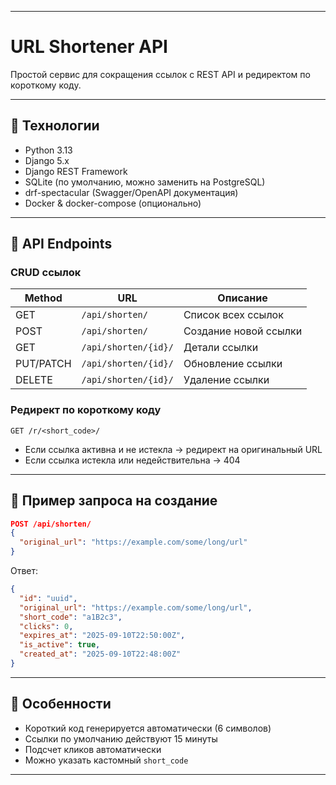 
---

# URL Shortener API

Простой сервис для сокращения ссылок с REST API и редиректом по короткому коду.

---

## 🔹 Технологии

* Python 3.13
* Django 5.x
* Django REST Framework
* SQLite (по умолчанию, можно заменить на PostgreSQL)
* drf-spectacular (Swagger/OpenAPI документация)
* Docker & docker-compose (опционально)

---

## 🔹 API Endpoints

### CRUD ссылок

| Method    | URL                  | Описание              |
| --------- | -------------------- | --------------------- |
| GET       | `/api/shorten/`      | Список всех ссылок    |
| POST      | `/api/shorten/`      | Создание новой ссылки |
| GET       | `/api/shorten/{id}/` | Детали ссылки         |
| PUT/PATCH | `/api/shorten/{id}/` | Обновление ссылки     |
| DELETE    | `/api/shorten/{id}/` | Удаление ссылки       |

### Редирект по короткому коду

```
GET /r/<short_code>/
```

* Если ссылка активна и не истекла → редирект на оригинальный URL
* Если ссылка истекла или недействительна → 404

---

## 🔹 Пример запроса на создание

```json
POST /api/shorten/
{
  "original_url": "https://example.com/some/long/url"
}
```

Ответ:

```json
{
  "id": "uuid",
  "original_url": "https://example.com/some/long/url",
  "short_code": "a1B2c3",
  "clicks": 0,
  "expires_at": "2025-09-10T22:50:00Z",
  "is_active": true,
  "created_at": "2025-09-10T22:48:00Z"
}
```

---

## 🔹 Особенности

* Короткий код генерируется автоматически (6 символов)
* Ссылки по умолчанию действуют 15 минуты
* Подсчет кликов автоматически
* Можно указать кастомный `short_code`

---

